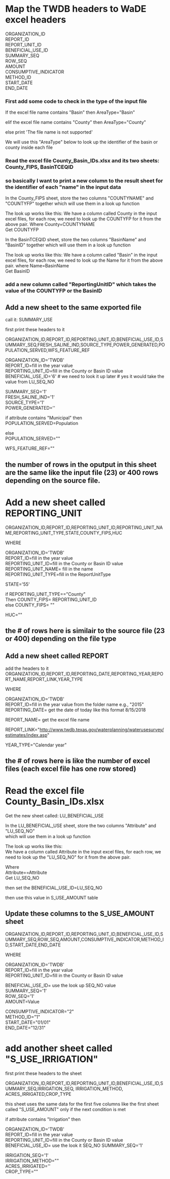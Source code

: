 # Map the TWDB headers to WaDE excel headers

ORGANIZATION_ID  
REPORT_ID  
REPORT_UNIT_ID  
BENEFICIAL_USE_ID  
SUMMARY_SEQ  
ROW_SEQ  
AMOUNT  
CONSUMPTIVE_INDICATOR  
METHOD_ID  
START_DATE  
END_DATE



### First add some code to check in the type of the input file 

If the excel file name contains "Basin" then AreaType="Basin"

elif the excel file name contains "County" then AreaType="County"

else print 'The file name is not supported'

We will use this "AreaType" below to look up the identifier of the basin or county inside each file


### Read the excel file County_Basin_IDs.xlsx and its two sheets: County_FIPS, BasinTCEQID
### so basically I want to print a new column to the result sheet for the identifier of each "name" in the input data
In the County_FIPS sheet, store the two columns "COUNTYNAME" and "COUNTYFP" together which will use them in a look up function

The look up works like this:
We have a column called County in the input excel files, for each row, we need to look up the COUNTYFP for it from the above pair.
Where 
County=COUNTYNAME  
Get COUNTYFP

In the BasinTCEQID sheet, store the two columns "BasinName" and "BasinID" together which will use them in a look up function

The look up works like this:
We have a column called "Basin" in the input excel files, for each row, we need to look up the Name for it from the above pair.
where Name=BasinName  
Get BasinID


### add a new column called "ReportingUnitID" which takes the value of the  COUNTYFP or the BasinID
## Add a new sheet to the same exported file
call it: SUMMARY_USE

first print these headers to it

ORGANIZATION_ID,REPORT_ID,REPORTING_UNIT_ID,BENEFICIAL_USE_ID,SUMMARY_SEQ,FRESH_SALINE_IND,SOURCE_TYPE,POWER_GENERATED,POPULATION_SERVED,WFS_FEATURE_REF

ORGANIZATION_ID='TWDB'  
REPORT_ID=fill in the year value  
REPORTING_UNIT_ID=fill in the County or Basin ID value  
BENEFICIAL_USE_ID='6' # we need to look it up later  # yes it would take the value from LU_SEQ_NO

SUMMARY_SEQ='1'  
FRESH_SALINE_IND='1'  
SOURCE_TYPE='1'  
POWER_GENERATED=''  

if attribute contains "Municipal" then  
POPULATION_SERVED=Population   

else  
POPULATION_SERVED=""  

WFS_FEATURE_REF=""  


## the number of rows in the oputput in this sheet are the same like the input file (23) or 400 rows depending on the source file.
# Add a new sheet called REPORTING_UNIT  

ORGANIZATION_ID,REPORT_ID,REPORTING_UNIT_ID,REPORTING_UNIT_NAME,REPORTING_UNIT_TYPE,STATE,COUNTY_FIPS,HUC   


WHERE   

ORGANIZATION_ID='TWDB'     
REPORT_ID=fill in the year value      
REPORTING_UNIT_ID=fill in the County or Basin ID value      
REPORTING_UNIT_NAME= fill in the name  
REPORTING_UNIT_TYPE=fill in the ReportUnitType   

STATE='55'  

if REPORTING_UNIT_TYPE=="County"  
Then COUNTY_FIPS= REPORTING_UNIT_ID  
else COUNTY_FIPS= ""

HUC=""  



## the # of rows here is similair to the source file (23 or 400) depending on the file type  
## Add a new sheet called REPORT  
add the headers to it
ORGANIZATION_ID,REPORT_ID,REPORTING_DATE,REPORTING_YEAR,REPORT_NAME,REPORT_LINK,YEAR_TYPE


WHERE   

ORGANIZATION_ID='TWDB'       
REPORT_ID=fill in the year value from the folder name e.g., "2015"    
REPORTING_DATE= get the date of today like this format 8/15/2018  

REPORT_NAME= get the excel file name  

REPORT_LINK="http://www.twdb.texas.gov/waterplanning/waterusesurvey/estimates/index.asp"
 

YEAR_TYPE="Calendar year"


## the # of rows here is like the number of excel files (each excel file has one row stored)
# Read the excel file County_Basin_IDs.xlsx 

Get the new sheet called: LU_BENEFICIAL_USE  

In the LU_BENEFICIAL_USE sheet, store the two columns "Attribute" and "LU_SEQ_NO"  
which will use them in a look up function  

The look up works like this:  
We have a column called Attribute in the input excel files, for each row, we need to look up the "LU_SEQ_NO" for it from the above pair.   

Where    
Attribute==Attribute    
Get LU_SEQ_NO   

then set the BENEFICIAL_USE_ID=LU_SEQ_NO  

then use this value in S_USE_AMOUNT table  


## Update these columns to the S_USE_AMOUNT sheet 

ORGANIZATION_ID,REPORT_ID,REPORTING_UNIT_ID,BENEFICIAL_USE_ID,SUMMARY_SEQ,ROW_SEQ,AMOUNT,CONSUMPTIVE_INDICATOR,METHOD_ID,START_DATE,END_DATE

WHERE 

ORGANIZATION_ID='TWDB'    
REPORT_ID=fill in the year value    
REPORTING_UNIT_ID=fill in the County or Basin ID value    

BENEFICIAL_USE_ID= use the look up SEQ_NO value   
SUMMARY_SEQ='1'    
ROW_SEQ='1'  
AMOUNT=Value

CONSUMPTIVE_INDICATOR="2"  
METHOD_ID="1"  
START_DATE="01/01"  
END_DATE="12/31"  


# add another sheet called "S_USE_IRRIGATION"

first print these headers to the sheet  

ORGANIZATION_ID,REPORT_ID,REPORTING_UNIT_ID,BENEFICIAL_USE_ID,SUMMARY_SEQ,IRRIGATION_SEQ, IRRIGATION_METHOD, ACRES_IRRIGATED,CROP_TYPE  

this sheet uses the same data for the first five columns like the first sheet called "S_USE_AMOUNT" only if the next condition is met  
 
if attribute contains "Irrigation" then  

ORGANIZATION_ID='TWDB'  
REPORT_ID=fill in the year value  
REPORTING_UNIT_ID=fill in the County or Basin ID value  
BENEFICIAL_USE_ID= use the look it SEQ_NO
SUMMARY_SEQ='1'  


IRRIGATION_SEQ='1'  
IRRIGATION_METHOD=""  
ACRES_IRRIGATED=''  
CROP_TYPE=""  

